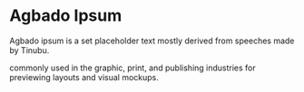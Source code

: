 # Agbado Ipsum

Agbado ipsum is a set placeholder text mostly derived from speeches made by Tinubu.

commonly used in the graphic, print, and publishing industries for previewing layouts and visual mockups.

